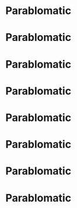 # Parablomatic
# Parablomatic
# Parablomatic
# Parablomatic
# Parablomatic
# Parablomatic
# Parablomatic
# Parablomatic
